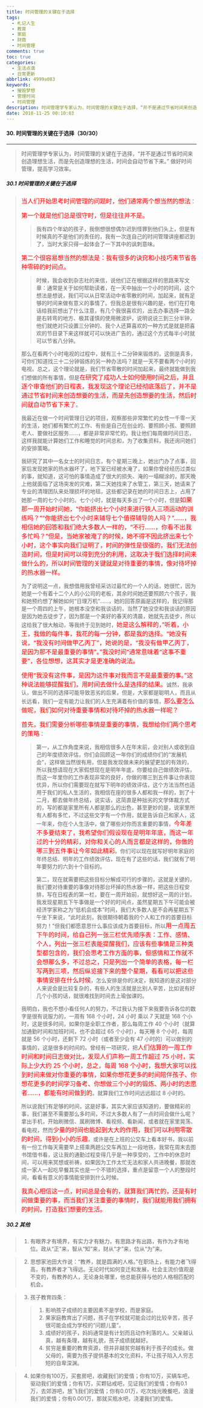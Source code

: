 ```yaml
---
title: 时间管理的关键在于选择
tags:
  - 札记人生
  - 教育
  - 家庭
  - 财商
  - 时间管理
comments: true
toc: true
categories:
  - 生活点滴
  - 日常更新
abbrlink: 4999a083
keywords:
  - 摧毁梦想
  - 管理时间
  - 时间管理
description: 时间管理学专家认为，时间管理的关键在于选择，“并不是通过节省时间来创造理想生活，而是先创造理想的生活，时间会自动节省下来。” 做好时间管理，提高学习效率。
date: 2018-11-25 00:10:03
---
```

<script type="text/javascript" src="/js/src/bai.js"></script>

#### 30. 时间管理的关键在于选择（30/30）
---
> 时间管理学专家认为，时间管理的关键在于选择，“并不是通过节省时间来创造理想生活，而是先创造理想的生活，时间会自动节省下来。” 做好时间管理，提高学习效率。

##### 30.1 时间管理的关键在于选择
> <font color="red" size=3>当人们开始思考时间管理的问题时，他们通常两个想当然的想法</font>：
>
> <font color="red" size=3>第一个就是他们总是很守时，但是往往并不是。</font>
>>
>> 我有四个年幼的孩子，我倒想很想偶尔迟到怪罪到他们头上，但是有时候真的不是他们的责任的，我有一次连自己的时间管理讲座都迟到了，当时大家只得一起体会了一下其中的讽刺意味。
>
> <font color="red" size=3>第二个很容易想当然的想法是：我有很多的诀窍和小技巧来节省各种零碎的时间点。</font>
>
>> 时候，我会收到杂志社的来信，说他们正在根据这样的思路来写文章：通常是关于如何帮助读者，在一天中抽出一个小时的时间，这个想法是想说，我们可以从日常活动中省零散的时间，加起来，就有足够的时间来做有意义的事情了。但我总是很有兴趣的是，他们在打电话给我前想出了什么注意，有几个我很喜欢的，出去办事选择一路全是右转弯的地方、极其谨慎的使用微波炉，说明说说三到三分半钟，他们就绝对只设置三分钟的、我个人还算喜欢的一种方式是就是把喜欢的节目录下来这样就可可以快进广告的，通过这个方式每半小时就可以节省八分钟。
>>
> 那么在看两个小时电视的过程中，就有三十二分钟来锻炼的，这倒是真多，可你们知道找三十二分钟锻炼的另一种办法吗？就是一天不要看两个小时的电视。总之，这个理论就是，我们节省零散的时间加起来，最终就能做到我们想做的所有事情，但是<font color="red" size=3>在研究了成功人士如何使用时间之后，并且逐个审查他们的日程表，我发现这个理论已经彻底落后了，并不是通过节省时间来创造想要的生活，而是先创造想要的生活，然后时间就自动节省下来了</font>。
>
> 我最近在做一个时间管理日记的项目，观察那些非常繁忙的女性一千零一天的生活，她们都有繁忙的工作、有些是自己在创业的、要照顾小孩、要照顾老人、要做社区服务……，都是非常非常忙的。我让他们每周做时间日志，这样我就能计算她们工作和睡觉的时间总和，为了收集资料，我还询问她们的安排策略。
>
> 我研究了其中一名女士的时间日志，有个星期三晚上，她出门办了点事，回家后发现她家的热水器坏了，地下室已经被水淹了，如果你曾经经历过类似的事，就知道，这可怕的事情造成了很大的损失、淹的一塌糊涂的，那天晚上他就面临了这场突发的灾难，第二天她找来了水管工，第三天，她请来了专业的清理团队来处理损坏的地毯，这些都记录在她的时间日志上，占用了她那一周的七个小时的。七个小时，就是每天多出了一个小时，但是<font color="red" size=3>如果那一周开始时问她，“你能挤出七个小时来进行铁人三项运动的训练吗？”“你能挤出七个小时来辅导七个值得辅导的人吗？”……，我相信她的回答和我们绝大多数人一样的，“不行……，你看不出我多忙吗？”但是，当她家被淹了的时候，她不得不因此挤出来七个小时，这个事实向我们证明了，时间的弹性是很强的，我们无法创造时间，但是时间可以得到充分的利用，这取决于我们选择时间来做什么的，所以时间管理的关键就是对待重要的事情，像对待坏掉的热水器一样。</font>
>
> 为了说明这一点，我想借用我曾经采访过最忙的一个人的话，她很忙，因为她是一个有着十二个人的小公司的老板，其余时间她还要照顾六个孩子，我和她预约想了解她如何“日理万机“……，她的回答原画是这样的，我记得那是一个周四的上午，她根本没空和我谈话的，当然了她没空和我谈话的原因是因为她去徒步了，因为那是一个美好的春天的清晨，她就先去徒步，所以这给我了很大触动，等我终于见到她时，<font color="red" size=3>她是这么解释的，”听着，小王，我做的每件事，我花的每一分钟，都是我的选择。“她没有说，“我没有时间做甲乙丙丁”，她说的是，“我没有做甲乙丙丁，是因为那不是最重要的事情”。”我没时间“通常意味着“这事不重要”，各位想想，这其实才是更准确的说法。</font>
>
> <font color="red" size=3>使用“我没有这件事，是因为这件事对我而言不是最重要的事。”这种说法能够提醒我们，用时间去做什么是选择的结果。</font>诚然，我承认，做出不同的选择可能导致恶劣的后果，但是，大家都是聪明人，而且从长远看，我们一定有能力让我们的人生充满着有价值的事情，<font color="red" size=3>那么要怎么做呢，我们如何对待重要事情和对待坏掉的热水器一样呢？</font>
>
> <font color="red" size=3>首先，我们需要分析哪些事情是重要的事情，我想给你们两个思考的策略</font>：
>
>> 第一，从工作角度来说，我相信很多人在年末前，会对别人或收到自己的年度绩效评估，你们会回顾这一年你们的成绩你们的“发展机会”，这样做当然很有用，但是我发现做未来的展望更加的有效的，所以我想请现在大家假想现在是明年年底，你要给自己做绩效评估，而这一年里你的工作表现非常的良好，你做的哪三到五件事让你表现优异，所以你们需要现在就写下明年的绩效评估，这个方法当然也适用于我们的私人生活的，我相信在座的很多人都和我一样的，到了十二月，都去做年终总结，说实话，这简直是种拙劣的文学体裁方式的，写的都是家里所有人都是那么的出色，甚至更妙的是，说家里所有人都有多忙，不过这些文字有一个作用，就是告诉自己和家人，这一年来，你在个人生活中，做了哪些对你而言重要的事情，<font color="red" size=3>今年差不多要结束了，我希望你们假设现在是明年年底，而这一年过的十分的精彩，对你和关心的人而言都是这样的，你做的哪三到五件事让今年如此精彩</font>。你们可以现在就写好明年家庭的年终总结、明年的工作绩效评估，现在有了这些的话，我们就有了明年要努力的六到十个目标的。
>>
>> 第二，现在就需要把这些目标分解成可行的步骤的，这就是关键的，我们要对待重要的事像对待那台坏掉的热水器一样，把这些日程安排，写在日程表的第一栏，要在一周开始前，就想好这一周的计划，我发现星期五下午事做是一个好的时间点，虽然星期五下午可能会被经济学家称之为“低机会成本”时间，我们大多数人是不会再星期五下午坐下来说，“此时此刻，我很期待朝着我的个人和工作的首要目标努力！”但我们都愿意思什么事应该成为首要目标，所以<font color="red" size=3>用一点周五下午的时间，给自己列一张三栏优先顺序表：工作、感情、个人，列出一张三栏表能提醒我们，应该有些事情是三种类型都包含的，我们会思考工作方面的事，但感情和工作就不会想那么多，不过总之，只是列出一个简单的表格，每一栏写两到三项，然后纵览接下来的整个星期，看看可以把这些事情安排在什么时候</font>，怎么安排是你的决定，我知道的是这对部分人来说会是比较复杂的，有些人的生活就是比别人辛苦，比如说有好几个小孩的话，就很难找到时间去上瑜伽课的。
>
> 我明白，我也不想小看任何人的努力，不过我认为接下来我要告诉各位的数字是很有说服力的，一周有 168 个小时，24 小时 乘以 7 天就是 168 个小时，这是很多时间，如果你是全职工作者，那么每周工作 40 个小时（就算加通勤时间和加班时间，也不会超过 65 个小时），每天睡 8 个小时，每周就是 56 个小时，还剩下 72 小时（或者至少会有 47 小时的）可以做别的事情的，这是很多的时间的。曾经有一项研究，把<font color="red" size=3>人们估算的一周工作时间和时间日志做对比，发现人们声称一周工作超过 75 小时，实际上少大约 25 个小时，总之，每周 168 个小时，我想大家可以找到时间来做对你重要的事情，如果你想花更多的时间陪伴孩子、你想花更多的时间学习备考、你想做三个小时的锻炼、两小时的志愿者……，都能有时间做到的</font>。就算我们工作时间远远超过 8 小时的。
>
> 所以说我们有足够的时间，这是好事，其实大家应该知道的，要做精彩的事，我们甚至不需要那么多时间，不过大多数人有了一点时间会做什么呢？拿出手机，开始刷微信、属刷微博、看视频、看新闻，或者就在家里晃荡、看电视，然而<font color="red" size=3>少量的时间也能起到大大的作用，我们可以利用零散的时间，得到小小的乐趣</font>，或许是在上班的公交车上看本好书，我以前有一份工作每天需要早上搭乘两趟公交车再加上一段地铁，我常在周末去图书馆借书看，这让我的通勤过程变得几乎是一种享受的，工作中的休息时间，可以用来冥想或祈祷，如果因为工作太忙无法和家人共进晚餐，那就改成一家人一起吃早餐其实也是一个不错的选择，重点是留意一个人的整段时间，看看有意义的事情能安排到什么时候。
>
> <font color="red" size=3>我真心相信这一点，时间总是会有的，就算我们再忙的，还是有时间做重要的事，而当我们关注重要的事情时，我们就能用我们拥有的时间，打造我们想要的生活。</font>

##### 30.2 其他
> 1. 有眼界才有境界，有实力才有魅力，有思路才有出路，有作为才有地位。政从“正”来，智从“知”来，财从“才”来，位从“为”来。

> 2. 思想家池田大作说：“教养，就是圆满的人格。”在职场上，有能力者飞得高，有教养者才飞得远。无论时代如何变迁和发展，社会主流价值观是不变的，有教养的人，无论身处哪里，他总能获得与他的人格相匹配的机会。

> 3. 孩子教育四条：
>> 1. 影响孩子成绩的主要因素不是学校，而是家庭。
>> 2. 果家庭教育出了问题，孩子在学校就可能会过的比较辛苦，孩子很可能会成为学校的“问题儿童”。
>> 3. 成绩好的孩子，妈妈通常是有计划而且动作利落的人。父亲越认真，越有条理，越有礼貌，孩子成绩就越好。
>> 4. 贫穷是重要的教育资源，但并非越贫穷越有利于孩子的成长。做父母的，需要为孩子提供基本的文化资料，不让孩子陷入人穷志短的自卑深渊。

> 4. 如果你有100万，买套房吧，收藏我们的爱情；你有10万，买辆车吧，驱动我们的爱情；你有1万，买颗钻戒吧，见证我们的爱情；你有0.1万，去郊游吧，放飞我们的爱情；你有0.01万，吃次烛光晚餐吧，浪漫我们的爱情；你有0.001万，那就买瓶水吧，浇灌我们的爱情。

